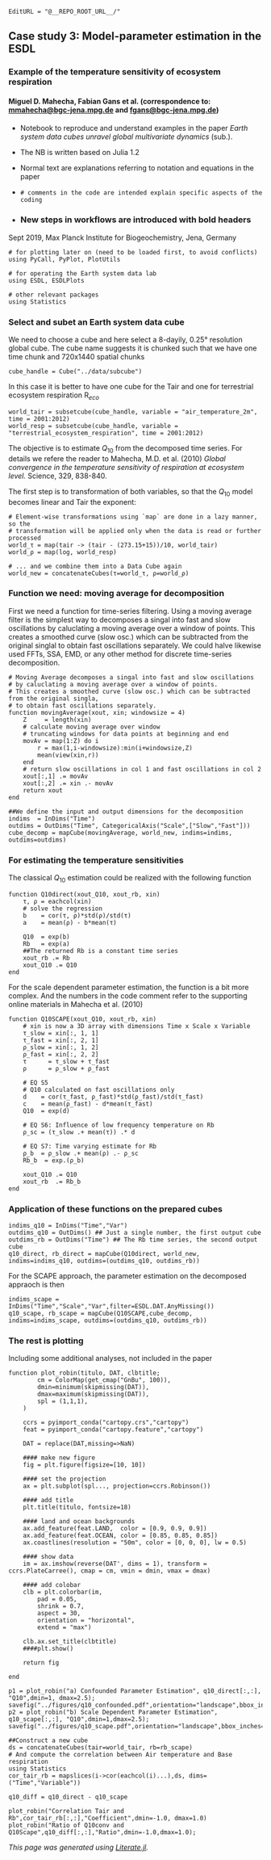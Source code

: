 ```@meta
EditURL = "@__REPO_ROOT_URL__/"
```

## Case study 3: Model-parameter estimation in the ESDL
### Example of the temperature sensitivity of ecosystem respiration

#### Miguel D. Mahecha, Fabian Gans et al. (correspondence to: mmahecha@bgc-jena.mpg.de and fgans@bgc-jena.mpg.de)

* Notebook to reproduce and understand examples in the paper *Earth system data cubes unravel global multivariate dynamics* (sub.).

* The NB is written based on Julia 1.2

* Normal text are explanations referring to notation and equations in the paper

* `# comments in the code are intended explain specific aspects of the coding`

* ### New steps in workflows are introduced with bold headers

Sept 2019, Max Planck Institute for Biogeochemistry, Jena, Germany

```@example ESDL case study 3 q10
# for plotting later on (need to be loaded first, to avoid conflicts)
using PyCall, PyPlot, PlotUtils

# for operating the Earth system data lab
using ESDL, ESDLPlots

# other relevant packages
using Statistics
```

### Select and subet an Earth system data cube

We need to choose a cube and here select a 8-dayily, 0.25° resolution global cube. The cube name suggests it is chunked such that we have one time chunk and 720x1440 spatial chunks

```@example ESDL case study 3 q10
cube_handle = Cube("../data/subcube")
```

In this case it is better to have one cube for the Tair and one for terrestrial ecosystem respiration R$_{eco}$

```@example ESDL case study 3 q10
world_tair = subsetcube(cube_handle, variable = "air_temperature_2m", time = 2001:2012)
world_resp = subsetcube(cube_handle, variable = "terrestrial_ecosystem_respiration", time = 2001:2012)
```

The objective is to estimate  $Q_{10}$ from the decomposed time series. For details we refere the reader to
Mahecha, M.D. et al. (2010) *Global convergence in the temperature sensitivity of respiration at ecosystem level.* Science, 329, 838-840.

The first step is to transformation of both variables, so that the $Q_{10}$ model becomes linear and Tair the exponent:

```@example ESDL case study 3 q10
# Element-wise transformations using `map` are done in a lazy manner, so the
# transformation will be applied only when the data is read or further processed
world_τ = map(tair -> (tair - (273.15+15))/10, world_tair)
world_ρ = map(log, world_resp)

# ... and we combine them into a Data Cube again
world_new = concatenateCubes(τ=world_τ, ρ=world_ρ)
```

### Function we need: moving average for decomposition

First we need a function for time-series filtering. Using a moving average filter is the simplest way to decomposes a singal into fast and slow oscillations by caluclating a moving average over a window of points. This creates a smoothed curve (slow osc.) which can be subtracted from the original singlal to obtain fast oscillations separately. We could halve likewise used FFTs, SSA, EMD, or any other method for discrete time-series decomposition.

```@example ESDL case study 3 q10
# Moving Average decomposes a singal into fast and slow oscillations
# by caluclating a moving average over a window of points.
# This creates a smoothed curve (slow osc.) which can be subtracted from the original singla,
# to obtain fast oscillations separately.
function movingAverage(xout, xin; windowsize = 4)
    Z     = length(xin)
    # calculate moving average over window
    # truncating windows for data points at beginning and end
    movAv = map(1:Z) do i
        r = max(1,i-windowsize):min(i+windowsize,Z)
        mean(view(xin,r))
    end
    # return slow oscillations in col 1 and fast oscillations in col 2
    xout[:,1] .= movAv
    xout[:,2] .= xin .- movAv
    return xout
end
```

```@example ESDL case study 3 q10
##We define the input and output dimensions for the decomposition
indims  = InDims("Time")
outdims = OutDims("Time", CategoricalAxis("Scale",["Slow","Fast"]))
cube_decomp = mapCube(movingAverage, world_new, indims=indims, outdims=outdims)
```

### For estimating the temperature sensitivities

The classical $Q_{10}$ estimation could be realized with the following function

```@example ESDL case study 3 q10
function Q10direct(xout_Q10, xout_rb, xin)
    τ, ρ = eachcol(xin)
    # solve the regression
    b    = cor(τ, ρ)*std(ρ)/std(τ)
    a    = mean(ρ) - b*mean(τ)

    Q10  = exp(b)
    Rb   = exp(a)
    ##The returned Rb is a constant time series
    xout_rb .= Rb
    xout_Q10 .= Q10
end
```

For the scale dependent parameter estimation, the function is a bit more complex. And the numbers in the code comment refer to the  supporting online materials in Mahecha et al. (2010)

```@example ESDL case study 3 q10
function Q10SCAPE(xout_Q10, xout_rb, xin)
    # xin is now a 3D array with dimensions Time x Scale x Variable
    τ_slow = xin[:, 1, 1]
    τ_fast = xin[:, 2, 1]
    ρ_slow = xin[:, 1, 2]
    ρ_fast = xin[:, 2, 2]
    τ      = τ_slow + τ_fast
    ρ      = ρ_slow + ρ_fast

    # EQ S5
    # Q10 calculated on fast oscillations only
    d    = cor(τ_fast, ρ_fast)*std(ρ_fast)/std(τ_fast)
    c    = mean(ρ_fast) - d*mean(τ_fast)
    Q10  = exp(d)

    # EQ S6: Influence of low frequency temperature on Rb
    ρ_sc = (τ_slow .+ mean(τ)) .* d

    # EQ S7: Time varying estimate for Rb
    ρ_b  = ρ_slow .+ mean(ρ) .- ρ_sc
    Rb_b  = exp.(ρ_b)

    xout_Q10 .= Q10
    xout_rb  .= Rb_b
end
```

### Application of these functions on the prepared cubes

```@example ESDL case study 3 q10
indims_q10 = InDims("Time","Var")
outdims_q10 = OutDims() ## Just a single number, the first output cube
outdims_rb = OutDims("Time") ## The Rb time series, the second output cube
q10_direct, rb_direct = mapCube(Q10direct, world_new, indims=indims_q10, outdims=(outdims_q10, outdims_rb))
```

For the SCAPE approach, the parameter estimation on the decomposed appraoch is then

```@example ESDL case study 3 q10
indims_scape = InDims("Time","Scale","Var",filter=ESDL.DAT.AnyMissing())
q10_scape, rb_scape = mapCube(Q10SCAPE,cube_decomp, indims=indims_scape, outdims=(outdims_q10, outdims_rb))
```

### The rest is plotting
Including some additional analyses, not included in the paper

```@example ESDL case study 3 q10
function plot_robin(titulo, DAT, clbtitle;
        cm = ColorMap(get_cmap("GnBu", 100)),
        dmin=minimum(skipmissing(DAT)),
        dmax=maximum(skipmissing(DAT)),
        spl = (1,1,1),
    )

    ccrs = pyimport_conda("cartopy.crs","cartopy")
    feat = pyimport_conda("cartopy.feature","cartopy")

    DAT = replace(DAT,missing=>NaN)

    #### make new figure
    fig = plt.figure(figsize=[10, 10])

    #### set the projection
    ax = plt.subplot(spl..., projection=ccrs.Robinson())

    #### add title
    plt.title(titulo, fontsize=18)

    #### land and ocean backgrounds
    ax.add_feature(feat.LAND,  color = [0.9, 0.9, 0.9])
    ax.add_feature(feat.OCEAN, color = [0.85, 0.85, 0.85])
    ax.coastlines(resolution = "50m", color = [0, 0, 0], lw = 0.5)

    #### show data
    im = ax.imshow(reverse(DAT', dims = 1), transform = ccrs.PlateCarree(), cmap = cm, vmin = dmin, vmax = dmax)

    #### add colobar
    clb = plt.colorbar(im,
        pad = 0.05,
        shrink = 0.7,
        aspect = 30,
        orientation = "horizontal",
        extend = "max")

    clb.ax.set_title(clbtitle)
    ####plt.show()

    return fig

end
```

```@example ESDL case study 3 q10
p1 = plot_robin("a) Confounded Parameter Estimation", q10_direct[:,:], "Q10",dmin=1, dmax=2.5);
savefig("../figures/q10_confounded.pdf",orientation="landscape",bbox_inches="tight")
p2 = plot_robin("b) Scale Dependent Parameter Estimation", q10_scape[:,:], "Q10",dmin=1,dmax=2.5);
savefig("../figures/q10_scape.pdf",orientation="landscape",bbox_inches="tight")
```

```@example ESDL case study 3 q10
##Construct a new cube
ds = concatenateCubes(tair=world_tair, rb=rb_scape)
# And compute the correlation between Air temperature and Base respiration
using Statistics
cor_tair_rb = mapslices(i->cor(eachcol(i)...),ds, dims=("Time","Variable"))

q10_diff = q10_direct - q10_scape
```

```@example ESDL case study 3 q10
plot_robin("Correlation Tair and Rb",cor_tair_rb[:,:],"Coefficient",dmin=-1.0, dmax=1.0)
plot_robin("Ratio of Q10conv and Q10Scape",q10_diff[:,:],"Ratio",dmin=-1.0,dmax=1.0);
```

*This page was generated using [Literate.jl](https://github.com/fredrikekre/Literate.jl).*

